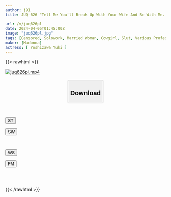 ```yaml
---
author: j91
title: JUQ-626 "Tell Me You'll Break Up With Your Wife And Be With Me...?" Yuki Yoshizawa, Whose Reason Has Collapsed Due To The Ejaculation Control Of The Devilish Break-up Guy Yuki-san

url: /v/juq626pl
date: 2024-04-05T01:45:00Z
image: "juq626pl.jpg"
tags: [Censored, Solowork, Married Woman, Cowgirl, Slut, Various Professions, Mature Woman	]
maker: [Madonna]
actress: [ Yoshizawa Yuki ]
---
```



{{< rawhtml >}}

<div class="video" data-videoid="LXQab3lP7GIRzQY">
    <a href="javascript:;">
        <img src="/v/juq626pl/juq626pl.jpg" width="WIDTH" height="HEIGHT" alt="juq626pl.mp4" loading="lazy">
    </a>
</div>

<script type="text/javascript" src="https://j91.asia/asset/on-demand-st.js"></script>

<br>
  <link rel="stylesheet" href="https://j91.asia/asset/bs5.css">
  
  <center>
  <button class="btn btn-primary" type="button" data-bs-toggle="collapse" data-bs-target=".multi-collapse" aria-expanded="false" aria-controls="multiCollapseExample1 multiCollapseExample2"><h2>Download</h2></button></center>
</p>
<div class="row">
  <div class="col">
    <div class="collapse multi-collapse" id="multiCollapseExample1">
      <div class="card card-body">
	      	      <br>
<div class="buttons">  
<p><a href="https://streamtape.to/v/LXQab3lP7GIRzQY" target="_blank"><button class="btn-hover color-3"><i class="fa fa-download"></i> ST</button></a></p>
<p><a href="https://asnwish.com/82q6xuxji5dg" target="_blank"><button class="btn-hover color-2"><i class="fa fa-download"></i> SW</button></a></p></div>
    </div>
  </div>
</div>
  <div class="col">
    <div class="collapse multi-collapse" id="multiCollapseExample2">
      <div class="card card-body">
	      <br>
<div class="buttons">
<p><a href="https://wolfstream.tv/2i32jf7pp4y6"><button class="btn-hover color-9"><i class="fa fa-download"></i> WS</button></a></p>
<p><a href="https://filemoon.sx/d/nxs861ahwbbr"><button class="btn-hover color-8"><i class="fa fa-download"></i> FM</button></a></p></div>
<br><br>
      </div>
    </div>
  </div>
</div>

{{< /rawhtml >}}